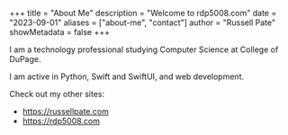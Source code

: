 +++
title = "About Me"
description = "Welcome to rdp5008.com"
date = "2023-09-01"
aliases = ["about-me", "contact"]
author = "Russell Pate"
showMetadata = false
+++

I am a technology professional studying Computer Science at College of DuPage.

I am active in Python, Swift and SwiftUI, and web development.

Check out my other sites:
* https://russellpate.com
* https://rdp5008.com
